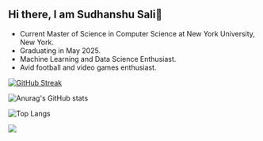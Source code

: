 ## Hi there, I am Sudhanshu Sali👋

- Current Master of Science in Computer Science at New York University, New York.
- Graduating in May 2025.
- Machine Learning and Data Science Enthusiast.
- Avid football and video games enthusiast.
  
[![GitHub Streak](https://streak-stats.demolab.com/?user=sudsali)](https://git.io/streak-stats)

![Anurag's GitHub stats](https://github-readme-stats.vercel.app/api?username=sudsali&show_icons=true&theme=prussian)

![Top Langs](https://github-readme-stats.vercel.app/api/top-langs/?username=anuraghazra&size_weight=0.5&count_weight=0.5&layout=compact)

![](https://komarev.com/ghpvc/?username=sudsali)
